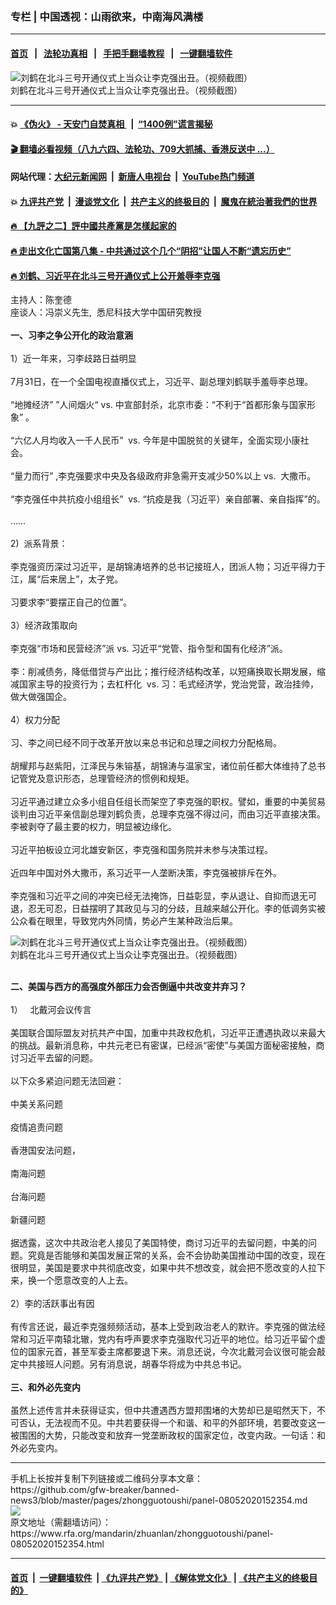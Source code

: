 ### 专栏 | 中国透视：山雨欲来，中南海风满楼
------------------------

#### [首页](https://github.com/gfw-breaker/banned-news3/blob/master/README.md) &nbsp;&nbsp;|&nbsp;&nbsp; [法轮功真相](https://github.com/begood0513/basic/blob/master/README.md)  &nbsp;&nbsp;|&nbsp;&nbsp; [手把手翻墙教程](https://github.com/gfw-breaker/guides/wiki)  &nbsp;&nbsp;|&nbsp;&nbsp; [一键翻墙软件](https://github.com/gfw-breaker/nogfw/blob/master/README.md)  



<div id="headerimg">
 <img alt="刘鹤在北斗三号开通仪式上当众让李克强出丑。（视频截图）" src="https://www.rfa.org/mandarin/zhuanlan/yehuazhongnanhai/gx-08032020144610.html/1Capture.PNG/image" title="刘鹤在北斗三号开通仪式上当众让李克强出丑。（视频截图）"/>
 <div id="headerimgcontents">
  <div id="headerimgcaption">
   <span>
    刘鹤在北斗三号开通仪式上当众让李克强出丑。（视频截图）
   </span>
   <!-- zoomattribute -->
  </div>
  <!-- headerimgcaption -->
 </div>
 <!-- headerimagecontents -->
</div>

<hr/>


#### 💥 [《伪火》 - 天安门自焚真相 ](http://141.164.51.119:10000/videos/blog/weihuo.html)&nbsp; |&nbsp; [“1400例”谎言揭秘  ](http://141.164.51.119:10000/videos/blog/jiexi1400.html)

#### [ 🎬  翻墙必看视频（八九六四、法轮功、709大抓捕、香港反送中 ...）](https://github.com/gfw-breaker/links/blob/master/banned.md)

#### 网站代理：[大纪元新闻网](http://167.172.10.89:10080/gb/) &nbsp;|&nbsp; [新唐人电视台](http://167.172.10.89:8808/gb/) &nbsp;|&nbsp; [YouTube热门频道](http://158.247.203.241/youtube.html)

#### 💥 [九评共产党](http://141.164.51.119:10000/videos/res/jiuping/)&nbsp; |&nbsp; [漫谈党文化](http://141.164.51.119:10000/videos/res/mtdwh/)&nbsp; |&nbsp; [共产主义的终极目的](http://141.164.51.119:10000/videos/res/zjmd/)&nbsp; |&nbsp; [魔鬼在統治著我們的世界](http://141.164.51.119:10000/videos/res/TheSpecter/)  

#### [ 🔥  【九評之二】評中國共產黨是怎樣起家的](http://141.164.51.119:10000/videos/news/../res/jiuping/index.html)

#### [ 🔥  走出文化亡国第八集 - 中共通过这个几个“阴招”让国人不断“遗忘历史”  ](http://141.164.51.119:10000/videos/news/../res/zcwhwg/index.html)

#### [ 🔥  刘鹤、习近平在北斗三号开通仪式上公开羞辱李克强](http://141.164.51.119:10000/videos/news/lkq.html)

<div id="storytext">
 <div>
  <div class="slot_header">
  </div>
 </div>
 <p>
  主持人：陈奎德
  <br/>
  座谈人：冯崇义先生,  悉尼科技大学中国研究教授
  <br/>
  <br/>
  <b>
   一、习李之争公开化的政治意涵
  </b>
  <br/>
  <br/>
  1）近一年来，习李歧路日益明显
  <br/>
  <br/>
  7月31日，在一个全国电视直播仪式上，习近平、副总理刘鹤联手羞辱李总理。
  <br/>
  <br/>
  “地摊经济” ”人间烟火“ vs. 中宣部封杀，北京市委：“不利于“首都形象与国家形象” 。
  <br/>
  <br/>
  “六亿人月均收入一千人民币”  vs. 今年是中国脱贫的关键年，全面实现小康社会。
  <br/>
  <br/>
  “量力而行” ,李克强要求中央及各级政府非急需开支减少50%以上 vs.  大撒币。
  <br/>
  <br/>
  “李克强任中共抗疫小组组长”  vs. “抗疫是我（习近平）亲自部署、亲自指挥”的。
  <br/>
  <br/>
  ……
  <br/>
  <br/>
  2)  派系背景：
  <br/>
  <br/>
  李克强资历深过习近平，是胡锦涛培养的总书记接班人，团派人物；习近平得力于江，属“后来居上”，太子党。
  <br/>
  <br/>
  习要求李“要摆正自己的位置”。
  <br/>
  <br/>
  3）经济政策取向
  <br/>
  <br/>
  李克强“市场和民营经济”派 vs. 习近平“党管、指令型和国有化经济”派。
  <br/>
  <br/>
  李：削减债务，降低借贷与产出比；推行经济结构改革，以短痛换取长期发展，缩减国家主导的投资行为；去杠杆化  vs. 习：毛式经济学，党治党营，政治挂帅，做大做强国企。
  <br/>
  <br/>
  4）权力分配
  <br/>
  <br/>
  习、李之间已经不同于改革开放以来总书记和总理之间权力分配格局。
  <br/>
  <br/>
  胡耀邦与赵紫阳，江泽民与朱镕基，胡锦涛与温家宝，诸位前任都大体维持了总书记管党及意识形态，总理管经济的惯例和规矩。
  <br/>
  <br/>
  习近平通过建立众多小组自任组长而架空了李克强的职权。譬如，重要的中美贸易谈判由习近平亲信副总理刘鹤负责，总理李克强不得过问，而由习近平直接决策。李被剥夺了最主要的权力，明显被边缘化。
  <br/>
  <br/>
  习近平拍板设立河北雄安新区，李克强和国务院并未参与决策过程。
  <br/>
  <br/>
  近四年中国对外大撒币，系习近平一人垄断决策，李克强被排斥在外。
  <br/>
  <br/>
  李克强和习近平之间的冲突已经无法掩饰，日益彰显，李从退让、自抑而退无可退，忍无可忍，日益摆明了其政见与习的分歧，且越来越公开化。李的低调务实被公众看在眼里，导致党内外同情，势必产生某种政治后果。
 </p>
 <p>
  <div class="image-inline captioned" style="width:622px;">
   <div style="width:622px;">
    <img alt="刘鹤在北斗三号开通仪式上当众让李克强出丑。（视频截图）" src="https://www.rfa.org/mandarin/zhuanlan/yehuazhongnanhai/gx-08032020144610.html/2Capture.PNG" title="刘鹤在北斗三号开通仪式上当众让李克强出丑。（视频截图）"/>
   </div>
   <div class="image-caption">
    <span style="width:622px;">
     刘鹤在北斗三号开通仪式上当众让李克强出丑。（视频截图）
    </span>
    <span class="copyright">
    </span>
   </div>
  </div>
  <br/>
  <b>
  </b>
 </p>
 <p>
  <b>
   二、美国与西方的高强度外部压力会否倒逼中共改变并弃习？
  </b>
  <br/>
  <br/>
  1）   北戴河会议传言
  <br/>
  <br/>
  美国联合国际盟友对抗共产中国，加重中共政权危机，习近平正遭遇执政以来最大的挑战。最新消息称，中共元老已有密谋，已经派“密使”与美国方面秘密接触，商讨习近平去留的问题。
  <br/>
  <br/>
  以下众多紧迫问题无法回避：
  <br/>
  <br/>
  中美关系问题
  <br/>
  <br/>
  疫情追责问题
  <br/>
  <br/>
  香港国安法问题，
  <br/>
  <br/>
  南海问题
  <br/>
  <br/>
  台海问题
  <br/>
  <br/>
  新疆问题
  <br/>
  <br/>
  据透露，这次中共政治老人接见了美国特使，商讨习近平的去留问题，中美的问题。究竟是否能够和美国发展正常的关系，会不会协助美国推动中国的改变，现在很明显，美国是要求中共彻底改变，如果中共不想改变，就会把不愿改变的人拉下来，换一个愿意改变的人上去。
  <br/>
  <br/>
  2）李的活跃事出有因
  <br/>
  <br/>
  有传言还说，最近李克强频频活动，基本上受到政治老人的默许。李克强的做法经常和习近平南辕北辙，党内有呼声要求李克强取代习近平的地位。给习近平留个虚位的国家元首，甚至军委主席都要退下来。消息还说，今次北戴河会议很可能会敲定中共接班人问题。另有消息说，胡春华将成为中共总书记。
  <br/>
  <b>
   <br/>
   三、和外必先变内
  </b>
  <br/>
  <br/>
  虽然上述传言并未获得证实，但中共遭遇西方盟邦围堵的大势却已是昭然天下，不可否认，无法视而不见。中共若要获得一个和谐、和平的外部环境，若要改变这一被围困的大势，只能改变和放弃一党垄断政权的国家定位，改变内政。一句话：和外必先变内。
 </p>
</div>

<hr/>
手机上长按并复制下列链接或二维码分享本文章：<br/>
https://github.com/gfw-breaker/banned-news3/blob/master/pages/zhongguotoushi/panel-08052020152354.md <br/>
<a href='https://github.com/gfw-breaker/banned-news3/blob/master/pages/zhongguotoushi/panel-08052020152354.md'><img src='https://github.com/gfw-breaker/banned-news3/blob/master/pages/zhongguotoushi/panel-08052020152354.md.png'/></a> <br/>
原文地址（需翻墙访问）：https://www.rfa.org/mandarin/zhuanlan/zhongguotoushi/panel-08052020152354.html


------------------------
#### [首页](https://github.com/gfw-breaker/banned-news3/blob/master/README.md) &nbsp;|&nbsp; [一键翻墙软件](https://github.com/gfw-breaker/nogfw/blob/master/README.md) &nbsp;| [《九评共产党》](https://github.com/gfw-breaker/9ping.md/blob/master/README.md#九评之一评共产党是什么) | [《解体党文化》](https://github.com/gfw-breaker/jtdwh.md/blob/master/README.md) | [《共产主义的终极目的》](https://github.com/gfw-breaker/gczydzjmd.md/blob/master/README.md)


<img src='http://gfw-breaker.win/banned-news3/pages/zhongguotoushi/panel-08052020152354.md' width='0px' height='0px'/>